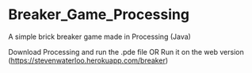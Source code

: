 # Breaker_Game_Processing
A simple brick breaker game made in Processing (Java)

Download Processing and run the .pde file OR Run it on the web version (https://stevenwaterloo.herokuapp.com/breaker)

